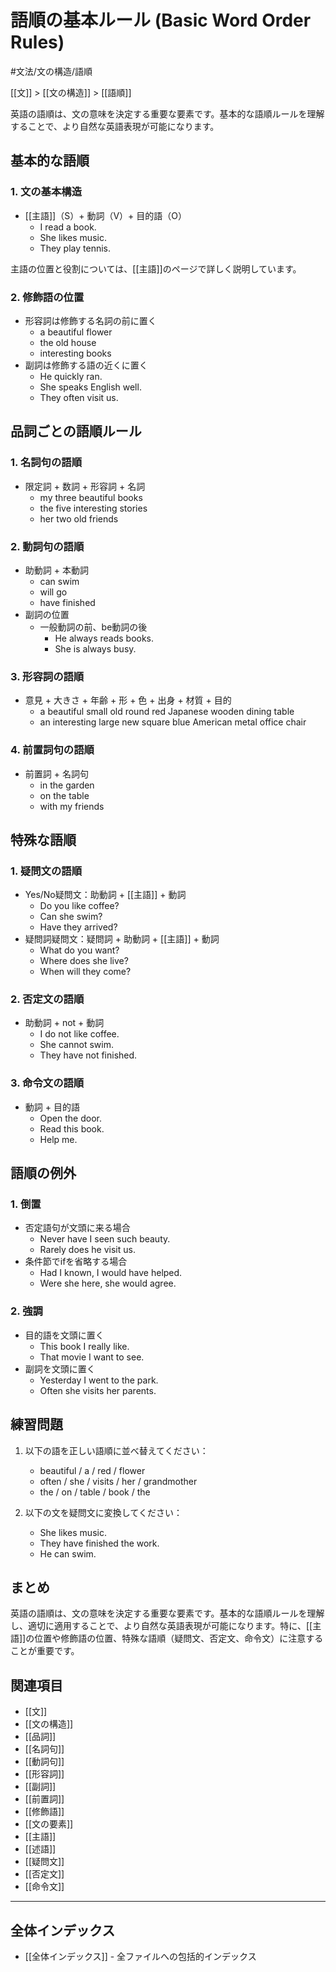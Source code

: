 # 語順の基本ルール (Basic Word Order Rules)

#文法/文の構造/語順

[[文]] > [[文の構造]] > [[語順]]

英語の語順は、文の意味を決定する重要な要素です。基本的な語順ルールを理解することで、より自然な英語表現が可能になります。

## 基本的な語順

### 1. 文の基本構造
- [[主語]]（S）+ 動詞（V）+ 目的語（O）
  - I read a book.
  - She likes music.
  - They play tennis.

主語の位置と役割については、[[主語]]のページで詳しく説明しています。

### 2. 修飾語の位置
- 形容詞は修飾する名詞の前に置く
  - a beautiful flower
  - the old house
  - interesting books
- 副詞は修飾する語の近くに置く
  - He quickly ran.
  - She speaks English well.
  - They often visit us.

## 品詞ごとの語順ルール

### 1. 名詞句の語順
- 限定詞 + 数詞 + 形容詞 + 名詞
  - my three beautiful books
  - the five interesting stories
  - her two old friends

### 2. 動詞句の語順
- 助動詞 + 本動詞
  - can swim
  - will go
  - have finished
- 副詞の位置
  - 一般動詞の前、be動詞の後
    - He always reads books.
    - She is always busy.

### 3. 形容詞の語順
- 意見 + 大きさ + 年齢 + 形 + 色 + 出身 + 材質 + 目的
  - a beautiful small old round red Japanese wooden dining table
  - an interesting large new square blue American metal office chair

### 4. 前置詞句の語順
- 前置詞 + 名詞句
  - in the garden
  - on the table
  - with my friends

## 特殊な語順

### 1. 疑問文の語順
- Yes/No疑問文：助動詞 + [[主語]] + 動詞
  - Do you like coffee?
  - Can she swim?
  - Have they arrived?
- 疑問詞疑問文：疑問詞 + 助動詞 + [[主語]] + 動詞
  - What do you want?
  - Where does she live?
  - When will they come?

### 2. 否定文の語順
- 助動詞 + not + 動詞
  - I do not like coffee.
  - She cannot swim.
  - They have not finished.

### 3. 命令文の語順
- 動詞 + 目的語
  - Open the door.
  - Read this book.
  - Help me.

## 語順の例外

### 1. 倒置
- 否定語句が文頭に来る場合
  - Never have I seen such beauty.
  - Rarely does he visit us.
- 条件節でifを省略する場合
  - Had I known, I would have helped.
  - Were she here, she would agree.

### 2. 強調
- 目的語を文頭に置く
  - This book I really like.
  - That movie I want to see.
- 副詞を文頭に置く
  - Yesterday I went to the park.
  - Often she visits her parents.

## 練習問題
1. 以下の語を正しい語順に並べ替えてください：
   - beautiful / a / red / flower
   - often / she / visits / her / grandmother
   - the / on / table / book / the

2. 以下の文を疑問文に変換してください：
   - She likes music.
   - They have finished the work.
   - He can swim.

## まとめ
英語の語順は、文の意味を決定する重要な要素です。基本的な語順ルールを理解し、適切に適用することで、より自然な英語表現が可能になります。特に、[[主語]]の位置や修飾語の位置、特殊な語順（疑問文、否定文、命令文）に注意することが重要です。

## 関連項目
- [[文]]
- [[文の構造]]
- [[品詞]]
- [[名詞句]]
- [[動詞句]]
- [[形容詞]]
- [[副詞]]
- [[前置詞]]
- [[修飾語]]
- [[文の要素]]
- [[主語]]
- [[述語]]
- [[疑問文]]
- [[否定文]]
- [[命令文]]

---

## 全体インデックス
- [[全体インデックス]] - 全ファイルへの包括的インデックス 